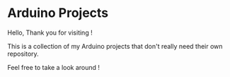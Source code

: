 <h1>Arduino Projects</h1>

Hello, Thank you for visiting !

This is a collection of my Arduino projects that don't really need their own repository.

Feel free to take a look around !
